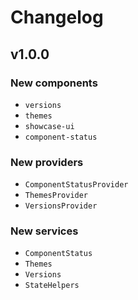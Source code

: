 # Changelog

## v1.0.0

### New components
- `versions`
- `themes`
- `showcase-ui`
- `component-status`

### New providers
- `ComponentStatusProvider`
- `ThemesProvider`
- `VersionsProvider`

### New services
- `ComponentStatus`
- `Themes`
- `Versions`
- `StateHelpers`
